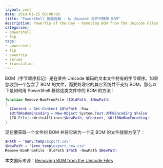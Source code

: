 ```yaml
---
layout: post
date: 2019-01-25 00:00:00
title: "PowerShell 技能连载 - 从 Unicode 文件中移除 BOM"
description: PowerTip of the Day - Removing BOM from the Unicode Files
categories:
- powershell
- tip
tags:
- powershell
- tip
- powertip
- series
- translation
---
```

BOM（字节顺序标记）是在某些 Unicode 编码的文本文件特有的字节顺序。如果您收到一个包含了 BOM 的文件，而要处理它的其它系统并不支持 BOM，那么以下是如何用 PowerShell 移除这类文件中的 BOM 的方法：

```powershell
function Remove-BomFromFile ($OldPath, $NewPath)
{
  $Content = Get-Content $OldPath -Raw
  $Utf8NoBomEncoding = New-Object System.Text.UTF8Encoding $False
  [IO.File]::WriteAllLines($NewPath, $Content, $Utf8NoBomEncoding)
}
```

现在要获取一个文件的 BOM 并将它转为一个无 BOM 的文件就很方便了：

```powershell
$Path = "$env:temp\export.csv"
$NewPath = "$env:temp\export_new.csv"
Remove-BomFromFile -OldPath $Path -NewPath $NewPath 
```

<!--more-->
本文国际来源：[Removing BOM from the Unicode Files](https://community.idera.com/database-tools/powershell/powertips/b/tips/posts/removing-bom-from-the-unicode-files)
